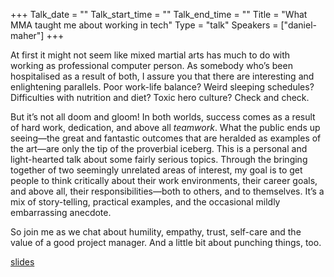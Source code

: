 +++
Talk_date = ""
Talk_start_time = ""
Talk_end_time = ""
Title = "What MMA taught me about working in tech"
Type = "talk"
Speakers = ["daniel-maher"]
+++

At first it might not seem like mixed martial arts has much to do with working as professional computer person. As somebody who’s been hospitalised as a result of both, I assure you that there are interesting and enlightening parallels. Poor work-life balance? Weird sleeping schedules? Difficulties with nutrition and diet? Toxic hero culture? Check and check.

But it’s not all doom and gloom! In both worlds, success comes as a result of hard work, dedication, and above all _teamwork_. What the public ends up seeing—the great and fantastic outcomes that are heralded as examples of the art—are only the tip of the proverbial iceberg. This is a personal and light-hearted talk about some fairly serious topics. Through the bringing together of two seemingly unrelated areas of interest, my goal is to get people to think critically about their work environments, their career goals, and above all, their responsibilities—both to others, and to themselves. It’s a mix of story-telling, practical examples, and the occasional mildly embarrassing anecdote.

So join me as we chat about humility, empathy, trust, self-care and the value of a good project manager. And a little bit about punching things, too.


[slides](https://speaking.dark.ca/G3JgYA/what-mma-taught-me-about-working-in-tech)
